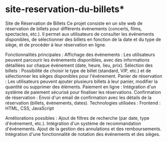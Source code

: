 # site-reservation-du-billets*
Site de Réservation de Billets
Ce projet consiste en un site web de réservation de billets pour différents événements (concerts, films, spectacles, etc.). Il permet aux utilisateurs de consulter les événements disponibles, de sélectionner des billets en fonction de la date et du type de siège, et de procéder à leur réservation en ligne.

Fonctionnalités principales :
Affichage des événements : Les utilisateurs peuvent parcourir les événements disponibles, avec des informations détaillées sur chaque événement (date, heure, lieu, prix).
Sélection des billets : Possibilité de choisir le type de billet (standard, VIP, etc.) et de sélectionner les sièges disponibles pour l'événement.
Panier de réservation : Les utilisateurs peuvent ajouter plusieurs billets à leur panier, modifier la quantité ou supprimer des éléments.
Paiement en ligne : Intégration d'un système de paiement sécurisé pour finaliser les réservations.
Confirmation de réservation : Envoi d'un email de confirmation avec les détails de la réservation (billets, événements, dates).
Technologies utilisées :
Frontend : HTML, CSS, JavaScript


Améliorations possibles :
Ajout de filtres de recherche (par date, type d'événement, etc.).
Intégration d'un système de recommandation d'événements.
Ajout de la gestion des annulations et des remboursements.
Intégration d'une fonctionnalité de notation des événements et des sièges.
